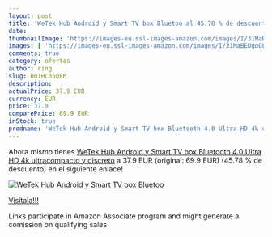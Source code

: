 ```yaml
---
layout: post
title: 'WeTek Hub Android y Smart TV box Bluetoo al 45.78 % de descuento'
date: 
thumbnailImage: 'https://images-eu.ssl-images-amazon.com/images/I/31MaBEDgoOL._SL200_.jpg'
images: [ 'https://images-eu.ssl-images-amazon.com/images/I/31MaBEDgoOL._SL200_.jpg' ]
comments: true
category: ofertas
author: ring
slug: B01HC35QEM
description:
actualPrice: 37.9 EUR
currency: EUR
price: 37.9
comparePrice: 69.9 EUR
inStock: true
prodname: 'WeTek Hub Android y Smart TV box Bluetooth 4.0 Ultra HD 4k ultracompacto y discreto'
---
```


Ahora mismo tienes [WeTek Hub Android y Smart TV box Bluetooth 4.0 Ultra HD 4k ultracompacto y discreto](https://www.amazon.es/dp/B01HC35QEM/?tag=tolees-21) a 37.9 EUR (original: 69.9 EUR) (45.78 %  de descuento) en el siguiente enlace!

[![WeTek Hub Android y Smart TV box Bluetoo](https://images-eu.ssl-images-amazon.com/images/I/31MaBEDgoOL._SL200_.jpg)](https://www.amazon.es/dp/B01HC35QEM/?tag=tolees-21)

[Visítala!!!](https://www.amazon.es/dp/B01HC35QEM/?tag=tolees-21)

Links participate in Amazon Associate program and might generate a comission on qualifying sales
